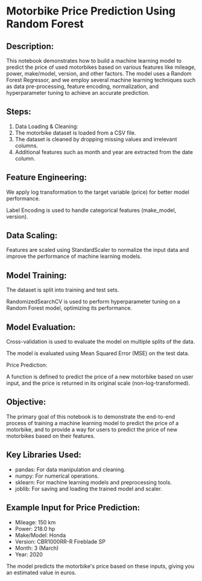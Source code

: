 # Motorbike Price Prediction Using Random Forest
## Description:
This notebook demonstrates how to build a machine learning model to predict the price of used motorbikes based on various features like mileage, power, make/model, version, and other factors. The model uses a Random Forest Regressor, and we employ several machine learning techniques such as data pre-processing, feature encoding, normalization, and hyperparameter tuning to achieve an accurate prediction.

## Steps:
1. Data Loading & Cleaning:
2. The motorbike dataset is loaded from a CSV file.
3. The dataset is cleaned by dropping missing values and irrelevant columns.
4. Additional features such as month and year are extracted from the date column.

## Feature Engineering:

We apply log transformation to the target variable (price) for better model performance.

Label Encoding is used to handle categorical features (make_model, version).

## Data Scaling:

Features are scaled using StandardScaler to normalize the input data and improve the performance of machine learning models.

## Model Training:

The dataset is split into training and test sets.

RandomizedSearchCV is used to perform hyperparameter tuning on a Random Forest model, optimizing its performance.

## Model Evaluation:

Cross-validation is used to evaluate the model on multiple splits of the data.

The model is evaluated using Mean Squared Error (MSE) on the test data.

Price Prediction:

A function is defined to predict the price of a new motorbike based on user input, and the price is returned in its original scale (non-log-transformed).

## Objective:
The primary goal of this notebook is to demonstrate the end-to-end process of training a machine learning model to predict the price of a motorbike, and to provide a way for users to predict the price of new motorbikes based on their features.

## Key Libraries Used:
- pandas: For data manipulation and cleaning.
- numpy: For numerical operations.
- sklearn: For machine learning models and preprocessing tools.
- joblib: For saving and loading the trained model and scaler.

## Example Input for Price Prediction:
- Mileage: 150 km
- Power: 218.0 hp
- Make/Model: Honda
- Version: CBR1000RR-R Fireblade SP
- Month: 3 (March)
- Year: 2020

The model predicts the motorbike's price based on these inputs, giving you an estimated value in euros.
